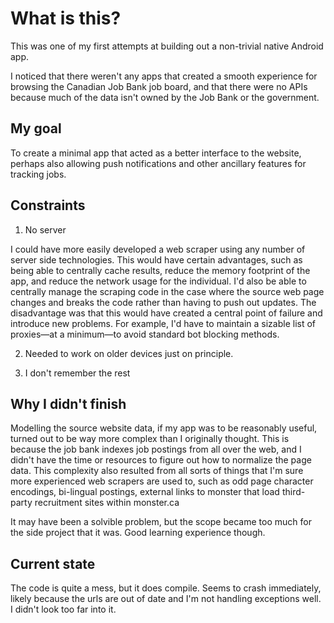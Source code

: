 # What is this?
This was one of my first attempts at building out a non-trivial native Android app.

I noticed that there weren't any apps that created a smooth experience for browsing the Canadian Job Bank job board, and that there were no APIs because much of the data isn't owned by the Job Bank or the government.
## My goal
To create a minimal app that acted as a better interface to the website, perhaps also allowing push notifications and other ancillary features for tracking jobs.

## Constraints
1. No server

I could have more easily developed a web scraper using any number of server side technologies. This would have certain advantages, such as being able to centrally cache results, reduce the memory footprint of the app, and reduce the network usage for the individual. I'd also be able to centrally manage the scraping code in the case where the source web page changes and breaks the code rather than having to push out updates.
The disadvantage was that this would have created a central point of failure and introduce new problems. For example, I'd have to maintain a sizable list of proxies—at a minimum—to avoid standard bot blocking methods.

2. Needed to work on older devices just on principle.

3. I don't remember the rest

## Why I didn't finish
Modelling the source website data, if my app was to be reasonably useful, turned out to be way more complex than I originally thought. This is because the job bank indexes job postings from all over the web, and I didn't have the time or resources to figure out how to normalize the page data.
This complexity also resulted from all sorts of things that I'm sure more experienced web scrapers are used to, such as odd page character encodings, bi-lingual postings, external links to monster that load third-party recruitment sites within monster.ca

It may have been a solvible problem, but the scope became too much for the side project that it was. Good learning experience though.

## Current state
The code is quite a mess, but it does compile. Seems to crash immediately, likely because the urls are out of date and I'm not handling exceptions well. I didn't look too far into it.
